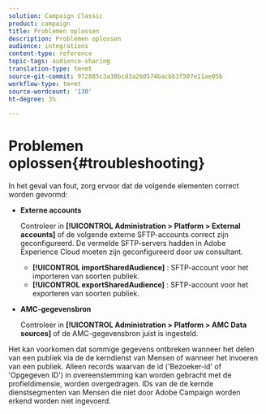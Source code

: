 ```yaml
---
solution: Campaign Classic
product: campaign
title: Problemen oplossen
description: Problemen oplossen
audience: integrations
content-type: reference
topic-tags: audience-sharing
translation-type: tm+mt
source-git-commit: 972885c3a38bcd3a260574bacbb3f507e11ae05b
workflow-type: tm+mt
source-wordcount: '130'
ht-degree: 3%

---
```



# Problemen oplossen{#troubleshooting}

In het geval van fout, zorg ervoor dat de volgende elementen correct worden gevormd:

* **Externe accounts**

   Controleer in **[!UICONTROL Administration > Platform > External accounts]** of de volgende externe SFTP-accounts correct zijn geconfigureerd. De vermelde SFTP-servers hadden in Adobe Experience Cloud moeten zijn geconfigureerd door uw consultant.

   * **[!UICONTROL importSharedAudience]** : SFTP-account voor het importeren van soorten publiek.
   * **[!UICONTROL exportSharedAudience]** : SFTP-account voor het exporteren van soorten publiek.

* **AMC-gegevensbron**

   Controleer in **[!UICONTROL Administration > Platform > AMC Data sources]** of de AMC-gegevensbron juist is ingesteld.

Het kan voorkomen dat sommige gegevens ontbreken wanneer het delen van een publiek via de de kerndienst van Mensen of wanneer het invoeren van een publiek. Alleen records waarvan de id (&#39;Bezoeker-id&#39; of &#39;Opgegeven ID&#39;) in overeenstemming kan worden gebracht met de profieldimensie, worden overgedragen. IDs van de de kernde dienstsegmenten van Mensen die niet door Adobe Campaign worden erkend worden niet ingevoerd.
